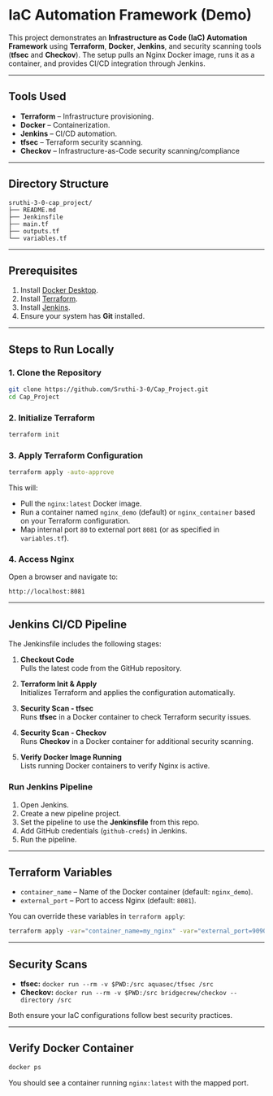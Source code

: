 # IaC Automation Framework (Demo)

This project demonstrates an **Infrastructure as Code (IaC) Automation Framework** using **Terraform**, **Docker**, **Jenkins**, and security scanning tools (**tfsec** and **Checkov**). The setup pulls an Nginx Docker image, runs it as a container, and provides CI/CD integration through Jenkins.

---

## Tools Used
- **Terraform** – Infrastructure provisioning.
- **Docker** – Containerization.
- **Jenkins** – CI/CD automation.
- **tfsec** – Terraform security scanning.
- **Checkov** – Infrastructure-as-Code security scanning/compliance

---

## Directory Structure
```
sruthi-3-0-cap_project/
├── README.md
├── Jenkinsfile
├── main.tf
├── outputs.tf
└── variables.tf
```

---

## Prerequisites
1. Install [Docker Desktop](https://www.docker.com/products/docker-desktop).
2. Install [Terraform](https://developer.hashicorp.com/terraform/downloads).
3. Install [Jenkins](https://www.jenkins.io/download/).
4. Ensure your system has **Git** installed.

---

## Steps to Run Locally

### 1. Clone the Repository
```bash
git clone https://github.com/Sruthi-3-0/Cap_Project.git
cd Cap_Project
```

### 2. Initialize Terraform
```bash
terraform init
```

### 3. Apply Terraform Configuration
```bash
terraform apply -auto-approve
```
This will:
- Pull the `nginx:latest` Docker image.
- Run a container named `nginx_demo` (default) or `nginx_container` based on your Terraform configuration.
- Map internal port `80` to external port `8081` (or as specified in `variables.tf`).

### 4. Access Nginx
Open a browser and navigate to:
```
http://localhost:8081
```

---

## Jenkins CI/CD Pipeline

The Jenkinsfile includes the following stages:

1. **Checkout Code**  
   Pulls the latest code from the GitHub repository.

2. **Terraform Init & Apply**  
   Initializes Terraform and applies the configuration automatically.

3. **Security Scan - tfsec**  
   Runs **tfsec** in a Docker container to check Terraform security issues.

4. **Security Scan - Checkov**  
   Runs **Checkov** in a Docker container for additional security scanning.

5. **Verify Docker Image Running**  
   Lists running Docker containers to verify Nginx is active.

### Run Jenkins Pipeline
1. Open Jenkins.
2. Create a new pipeline project.
3. Set the pipeline to use the **Jenkinsfile** from this repo.
4. Add GitHub credentials (`github-creds`) in Jenkins.
5. Run the pipeline.

---

## Terraform Variables

- `container_name` – Name of the Docker container (default: `nginx_demo`).
- `external_port` – Port to access Nginx (default: `8081`).

You can override these variables in `terraform apply`:
```bash
terraform apply -var="container_name=my_nginx" -var="external_port=9090" -auto-approve
```

---

## Security Scans

- **tfsec:** `docker run --rm -v $PWD:/src aquasec/tfsec /src`
- **Checkov:** `docker run --rm -v $PWD:/src bridgecrew/checkov --directory /src`

Both ensure your IaC configurations follow best security practices.

---

## Verify Docker Container
```bash
docker ps
```
You should see a container running `nginx:latest` with the mapped port.

